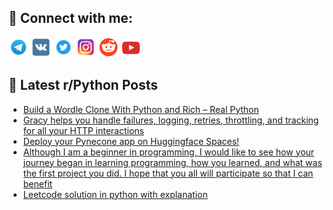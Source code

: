 ## 🔎 Connect with me:
[<img src="https://github.com/bullbesh/bullbesh/blob/main/images/Telegram.png" width="32" height="32" />](https://t.me/bullbesh)
[<img src="https://github.com/bullbesh/bullbesh/blob/main/images/VK.png" width="32" height="32" />](https://vk.com/bullbesh)
[<img src="https://github.com/bullbesh/bullbesh/blob/main/images/Twitter.png" width="32" height="32" />](https://twitter.com/bullbesh1)
[<img src="https://github.com/bullbesh/bullbesh/blob/main/images/Instagram.png" width="32" height="32" />](https://www.instagram.com/bullbesh)
[<img src="https://github.com/bullbesh/bullbesh/blob/main/images/Reddit.png" width="32" height="32" />](https://www.reddit.com/user/bullbesh)
[<img src="https://github.com/bullbesh/bullbesh/blob/main/images/YouTube.png" width="32" height="32" />](https://www.youtube.com/channel/UCtfjRs6uzgq5mfm8S06WTcg)

## 📕 Latest r/Python Posts
<!-- BLOG-POST-LIST:START -->
- [Build a Wordle Clone With Python and Rich – Real Python](https://www.reddit.com/r/Python/comments/10w3lw5/build_a_wordle_clone_with_python_and_rich_real/)
- [Gracy helps you handle failures, logging, retries, throttling, and tracking for all your HTTP interactions](https://www.reddit.com/r/Python/comments/10w0ykx/gracy_helps_you_handle_failures_logging_retries/)
- [Deploy your Pynecone app on Huggingface Spaces!](https://www.reddit.com/r/Python/comments/10vytoq/deploy_your_pynecone_app_on_huggingface_spaces/)
- [Although I am a beginner in programming, I would like to see how your journey began in learning programming, how you learned, and what was the first project you did. I hope that you all will participate so that I can benefit](https://www.reddit.com/r/Python/comments/10vyoxd/although_i_am_a_beginner_in_programming_i_would/)
- [Leetcode solution in python with explanation](https://www.reddit.com/r/Python/comments/10vxtyv/leetcode_solution_in_python_with_explanation/)
<!-- BLOG-POST-LIST:END -->

